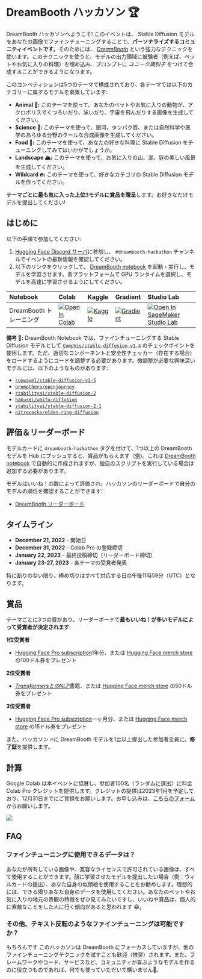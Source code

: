 # DreamBooth ハッカソン 🏆

DreamBooth ハッカソンへようこそ! このイベントは、 Stable Diffusion モデルをあなたの画像でファインチューニングすることで、**パーソナライズするコミュニティイベントです**。そのためには、 [_DreamBooth_](https://arxiv.org/abs/2208.12242) という強力なテクニックを使います。このテクニックを使うと、モデルの出力領域に被験者（例えば、ペットやお気に入りの料理）を埋め込み、プロンプトに _ユニーク識別子_ をつけて合成することができるようになります。

このコンペティションは5つのテーマで構成されており、各テーマでは以下のカテゴリーに属するモデルを募集しています:

* **Animal 🐨:** このテーマを使って、あなたのペットやお気に入りの動物が、アクロポリスでくつろいだり、泳いだり、宇宙を飛んだりする画像を生成してください。
* **Science 🔬:** このテーマを使って、銀河、タンパク質、または自然科学や医学のあらゆる分野のクールな合成画像を生成してください。
* **Food 🍔:** このテーマを使って、あなたの好きな料理に Stable Diffusion をチューニングしてみてはいかがでしょうか。
* **Landscape 🏔:** このテーマを使って、お気に入りの山、湖、庭の美しい風景を生成してください。
* **Wildcard 🔥:** このテーマを使って、好きなカテゴリの Stable Diffusion モデルを作ってください。

**テーマごとに最も気に入った上位3モデルに賞品を贈呈**します。お好きなだけモデルを提出してください!

## はじめに

以下の手順で参加してください:

1. [Hugging Face Discord サーバ](https://huggingface.co/join/discord)に参加し、 `#dreambooth-hackathon` チャンネルでイベントの最新情報を確認してください。
2. 以下のリンクをクリックして、 [DreamBooth notebook](https://github.com/huggingface/diffusion-models-class/blob/main/hackathon/dreambooth.ipynb) を起動・実行し、モデルを学習させます。各プラットフォームで GPU ランタイムを選択し、モデルを高速に学習させるようにしてください。

| Notebook                                     | Colab                                                                                                                                                                                               | Kaggle                                                                                                                                                                                                   | Gradient                                                                                                                                                                               | Studio Lab                                                                                                                                                                                                   |
|:--------------------------------------------|:----------------------------------------------------------------------------------------------------------------------------------------------------------------------------------------------------|:---------------------------------------------------------------------------------------------------------------------------------------------------------------------------------------------------------|:---------------------------------------------------------------------------------------------------------------------------------------------------------------------------------------|:-------------------------------------------------------------------------------------------------------------------------------------------------------------------------------------------------------------|
| DreamBooth トレーニング                              | [![Open In Colab](https://colab.research.google.com/assets/colab-badge.svg)](https://colab.research.google.com/github/huggingface/diffusion-models-class/blob/main/hackathon/dreambooth.ipynb)              | [![Kaggle](https://kaggle.com/static/images/open-in-kaggle.svg)](https://kaggle.com/kernels/welcome?src=https://github.com/huggingface/diffusion-models-class/blob/main/hackathon/dreambooth.ipynb)              | [![Gradient](https://assets.paperspace.io/img/gradient-badge.svg)](https://console.paperspace.com/github/huggingface/diffusion-models-class/blob/main/hackathon/dreambooth.ipynb)              | [![Open In SageMaker Studio Lab](https://studiolab.sagemaker.aws/studiolab.svg)](https://studiolab.sagemaker.aws/import/github/huggingface/diffusion-models-class/blob/main/hackathon/dreambooth.ipynb)              |

**備考 👋:** DreamBooth Notebook では、ファインチューニングする Stable Diffusion モデルとして [`CompVis/stable-diffusion-v1-4`](https://huggingface.co/CompVis/stable-diffusion-v1-4) のチェックポイントを使用します。ただ、適切なコンポーネントと安全性チェッカー（存在する場合）をロードするようにコードを調整する必要があります。微調整が必要な興味深いモデルには、以下のようなものがあります:

* [`runwayml/stable-diffusion-v1-5`](https://huggingface.co/runwayml/stable-diffusion-v1-5)
* [`prompthero/openjourney`](https://huggingface.co/prompthero/openjourney)
* [`stabilityai/stable-diffusion-2`](https://huggingface.co/stabilityai/stable-diffusion-2)
* [`hakurei/waifu-diffusion`](https://huggingface.co/hakurei/waifu-diffusion)
* [`stabilityai/stable-diffusion-2-1`](https://huggingface.co/stabilityai/stable-diffusion-2-1)
* [`nitrosocke/elden-ring-diffusion`](https://huggingface.co/nitrosocke/elden-ring-diffusion)

## 評価＆リーダーボード

モデルカードに `dreambooth-hackathon` タグを付けて、1つ以上の DreamBooth モデルを Hub にプッシュすると、賞品がもらえます（[例](https://huggingface.co/lewtun/ccorgi-dog/blob/main/README.md#L9))。これは [DreamBooth notebook](https://github.com/huggingface/diffusion-models-class/blob/main/hackathon/dreambooth.ipynb) で自動的に作成されますが、独自のスクリプトを実行している場合は追加する必要があります。

モデルはいいね！の数によって評価され、ハッカソンのリーダーボードで自分のモデルの順位を確認することができます:

* [DreamBooth リーダーボード](https://huggingface.co/spaces/dreambooth-hackathon/leaderboard)

## タイムライン

* **December 21, 2022** - 開始日
* **December 31, 2022** - Colab Pro の登録締切
* **January 22, 2023** - 最終投稿締切（リーダーボード締切）
* **January 23-27, 2023** - 各テーマの受賞者発表

特に断りのない限り、締め切りはすべて対応する日の午後11時59分（UTC）となります。

## 賞品

テーマごとに3つの賞があり、リーダーボードで**最もいいね！が多いモデルによって受賞者が決定されます**:

**1位受賞者**

* [Hugging Face Pro subscription](https://huggingface.co/pricing)1年分、または [Hugging Face merch store](https://store.huggingface.co/) の100ドル券をプレゼント

**2位受賞者**

* [_TransformersとのNLP_](https://transformersbook.com/)書籍、または [Hugging Face merch store](https://store.huggingface.co/) の50ドル券をプレゼント

**3位受賞者**

* [Hugging Face Pro subscription](https://huggingface.co/pricing)一ヶ月分、または [Hugging Face merch store](https://store.huggingface.co/) の15ドル券をプレゼント

また、ハッカソン 🔥に DreamBooth モデルを1台以上提出した参加者全員に、**修了証**を提供します。


## 計算

Google Colab は本イベントに協賛し、参加者100名（ランダムに選出）に料金 Colab Pro クレジットを提供します。クレジットの提供は2023年1月を予定しており、12月31日までにご登録をお願いします。お申し込みは、[こちらのフォーム](https://docs.google.com/forms/d/e/1FAIpQLSeE_js5bxq_a_nFTglbZbQqjd6KNDD9r4YRg42kDFGSb5aoYQ/viewform)からお願いします。

![](https://lh3.googleusercontent.com/-l6dUgmPOKMM/X7w3nNn3OpI/AAAAAAAALAg/74fTRiPqikMURTD_Dn4PzAVADey2_6lLwCNcBGAsYHQ/s400/colab-logo-128x128.png)

## FAQ

### ファインチューニングに使用できるデータは？

あなたが所有している画像や、寛容なライセンスで許可されている画像は、すべて使用することができます。顔に学習させたモデルを提出したい場合（例：ウィルカードの提出）、あなた自身の似顔絵を使用することをお勧めします。理想的には、できる限りあなた自身のデータを使用してください。あなたのペットやお気に入りの地元の景観の特徴をぜひ見てみたいですし、いいねや賞品は、個人的に素敵なことをした人に行く傾向があると思われます 😁。

### その他、テキスト反転のようなファインチューニングは可能ですか？

もちろんです このハッカソンは DreamBooth にフォーカスしていますが、他のファインチューニングテクニックを試すことも歓迎（推奨）されます。また、フレームワークやコード、サービスなど、コミュニティが喜ぶようなモデルを作るのに役立つものであれば、何でも使っていただいて構いません🥰。

